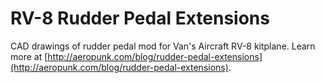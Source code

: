 RV-8 Rudder Pedal Extensions
============================

CAD drawings of rudder pedal mod for Van's Aircraft RV-8 kitplane. Learn more at [http://aeropunk.com/blog/rudder-pedal-extensions](http://aeropunk.com/blog/rudder-pedal-extensions).
